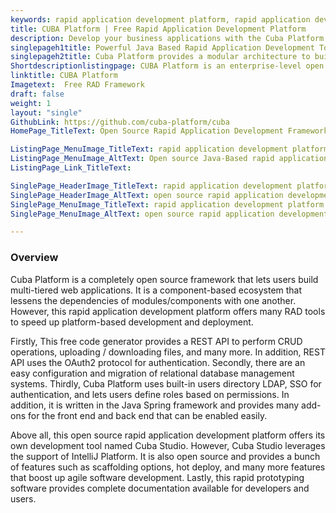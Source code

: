```yaml
---
keywords: rapid application development platform, rapid application development tool, code generation software, free code generator, rapid prototyping software
title: CUBA Platform | Free Rapid Application Development Platform
description: Develop your business applications with the Cuba Platform. It is a free rapid application development platform that offers many productive features and add-ons.
singlepageh1title: Powerful Java Based Rapid Application Development Tool
singlepageh2title: Cuba Platform provides a modular architecture to build scalable web apps. This code generation software offers compatibility with all popular RDBMS & REST API.
Shortdescriptionlistingpage: CUBA Platform is an enterprise-level open source rapid application development platform. It is multilingual, scalable and offers OAuth2 based authentication with LDAP and SAML support. 
linktitle: CUBA Platform
Imagetext:  Free RAD Framework
draft: false
weight: 1
layout: "single"
GithubLink: https://github.com/cuba-platform/cuba
HomePage_TitleText: Open Source Rapid Application Development Framework in Java

ListingPage_MenuImage_TitleText: rapid application development platform
ListingPage_MenuImage_AltText: Open source Java-Based rapid application development platform
ListingPage_Link_TitleText: 

SinglePage_HeaderImage_TitleText: rapid application development platform
SinglePage_HeaderImage_AltText: open source rapid application development platform
SinglePage_MenuImage_TitleText: rapid application development platform
SinglePage_MenuImage_AltText: open source rapid application development platform

---
```

### **Overview**

Cuba Platform is a completely open source framework that lets users build multi-tiered web applications. It is a component-based ecosystem that lessens the dependencies of modules/components with one another. However, this rapid application development platform offers many RAD tools to speed up platform-based development and deployment.

Firstly, This free code generator provides a REST API to perform CRUD operations, uploading / downloading files, and many more. In addition, REST API uses the OAuth2 protocol for authentication. Secondly, there are an easy configuration and migration of relational database management systems. Thirdly, Cuba Platform uses built-in users directory LDAP, SSO for authentication, and lets users define roles based on permissions. In addition, it is written in the Java Spring framework and provides many add-ons for the front end and back end that can be enabled easily.

Above all, this open source rapid application development platform offers its own development tool named Cuba Studio. However, Cuba Studio leverages the support of IntelliJ Platform. It is also open source and provides a bunch of features such as scaffolding options, hot deploy, and many more features that boost up agile software development. Lastly, this rapid prototyping software provides complete documentation available for developers and users.
